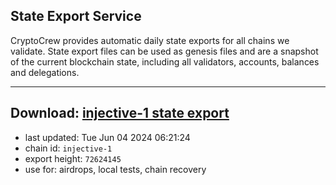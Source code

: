 ## State Export Service
CryptoCrew provides automatic daily state exports for all chains we validate. State export files can be used as genesis files and are a snapshot of the current blockchain state, including all validators, accounts, balances and delegations.

---
**Download: [injective-1 state export](https://dl-eu2.ccvalidators.com/SERVICE/injective/injective-1_export_72624145.json)**
---

- last updated: Tue Jun 04 2024 06:21:24
- chain id: `injective-1`
- export height: `72624145`
- use for: airdrops, local tests, chain recovery
